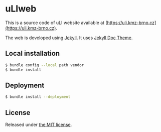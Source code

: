 # uLIweb

This is a source code of uLI website available at
[https://uli.kmz-brno.cz](https://uli.kmz-brno.cz).

The web is developed using [Jekyll](https://jekyllrb.com/). It uses
[Jekyll Doc Theme](https://aksakalli.github.io/jekyll-doc-theme/).

## Local installation

```bash
$ bundle config --local path vendor
$ bundle install
```

## Deployment

```bash
$ bundle install --deployment
```

## License

Released under [the MIT license](LICENSE).
